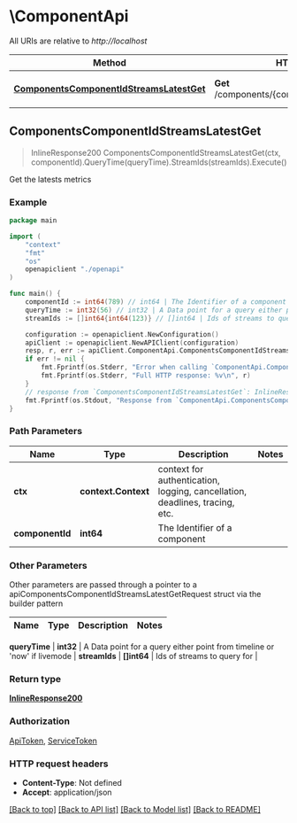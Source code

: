 # \ComponentApi

All URIs are relative to *http://localhost*

Method | HTTP request | Description
------------- | ------------- | -------------
[**ComponentsComponentIdStreamsLatestGet**](ComponentApi.md#ComponentsComponentIdStreamsLatestGet) | **Get** /components/{componentId}/streams/latest | Get the latests metrics



## ComponentsComponentIdStreamsLatestGet

> InlineResponse200 ComponentsComponentIdStreamsLatestGet(ctx, componentId).QueryTime(queryTime).StreamIds(streamIds).Execute()

Get the latests metrics



### Example

```go
package main

import (
    "context"
    "fmt"
    "os"
    openapiclient "./openapi"
)

func main() {
    componentId := int64(789) // int64 | The Identifier of a component
    queryTime := int32(56) // int32 | A Data point for a query either point from timeline or 'now' if livemode
    streamIds := []int64{int64(123)} // []int64 | Ids of streams to query for

    configuration := openapiclient.NewConfiguration()
    apiClient := openapiclient.NewAPIClient(configuration)
    resp, r, err := apiClient.ComponentApi.ComponentsComponentIdStreamsLatestGet(context.Background(), componentId).QueryTime(queryTime).StreamIds(streamIds).Execute()
    if err != nil {
        fmt.Fprintf(os.Stderr, "Error when calling `ComponentApi.ComponentsComponentIdStreamsLatestGet``: %v\n", err)
        fmt.Fprintf(os.Stderr, "Full HTTP response: %v\n", r)
    }
    // response from `ComponentsComponentIdStreamsLatestGet`: InlineResponse200
    fmt.Fprintf(os.Stdout, "Response from `ComponentApi.ComponentsComponentIdStreamsLatestGet`: %v\n", resp)
}
```

### Path Parameters


Name | Type | Description  | Notes
------------- | ------------- | ------------- | -------------
**ctx** | **context.Context** | context for authentication, logging, cancellation, deadlines, tracing, etc.
**componentId** | **int64** | The Identifier of a component | 

### Other Parameters

Other parameters are passed through a pointer to a apiComponentsComponentIdStreamsLatestGetRequest struct via the builder pattern


Name | Type | Description  | Notes
------------- | ------------- | ------------- | -------------

 **queryTime** | **int32** | A Data point for a query either point from timeline or &#39;now&#39; if livemode | 
 **streamIds** | **[]int64** | Ids of streams to query for | 

### Return type

[**InlineResponse200**](InlineResponse200.md)

### Authorization

[ApiToken](../README.md#ApiToken), [ServiceToken](../README.md#ServiceToken)

### HTTP request headers

- **Content-Type**: Not defined
- **Accept**: application/json

[[Back to top]](#) [[Back to API list]](../README.md#documentation-for-api-endpoints)
[[Back to Model list]](../README.md#documentation-for-models)
[[Back to README]](../README.md)

